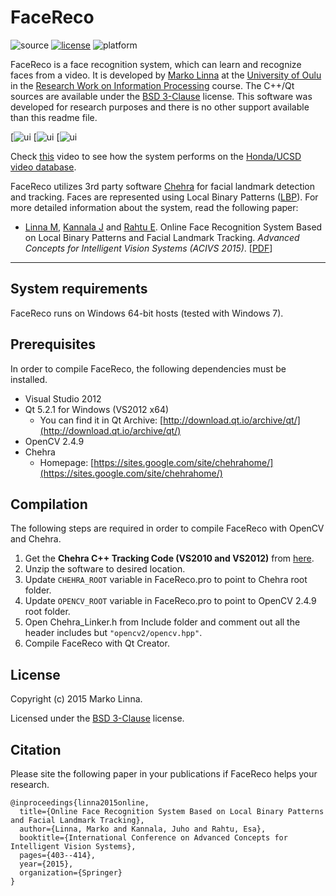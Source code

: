# FaceReco

![source](https://img.shields.io/badge/source-C++/Qt-green.svg)
[![license](https://img.shields.io/badge/license-BSD-green.svg)](LICENSE)
![platform](https://img.shields.io/badge/platform-windows_64--bit-blue.svg)

FaceReco is a face recognition system, which can learn and recognize faces from a video. It is developed by [Marko Linna](http://www.ee.oulu.fi/~malinna/) at the [University of Oulu](http://www.oulu.fi/english/) in the [Research Work on Information Processing](https://weboodi.oulu.fi/oodi/opintjakstied.jsp?Kieli=6&OpinKohd=121722) course. The C++/Qt sources are available under the [BSD 3-Clause](LICENSE) license. This software was developed for research purposes and there is no other support available than this readme file.

[![ui](https://drive.google.com/file/d/1Jvagjakqq1UYnwZXAKx8EJL2cQ38AStw/view?usp=share_link)
[![ui](https://drive.google.com/file/d/1ZRPVYnvVxLNhMwV7789HizUpmw13rxan/view?usp=share_link)
[![ui](https://drive.google.com/file/d/1DxVa-qP6QmEvdOTGgpQqOeLvmlI81osq/view?usp=share_link)

Check [this](https://www.youtube.com/watch?v=QxhqC-4yHiA) video to see how the system performs on the [Honda/UCSD video database](http://vision.ucsd.edu/~leekc/HondaUCSDVideoDatabase/HondaUCSD.html).

FaceReco utilizes 3rd party software [Chehra](https://sites.google.com/site/chehrahome/) for facial landmark detection and tracking. Faces are represented using Local Binary Patterns ([LBP](http://www.scholarpedia.org/article/Local_Binary_Patterns)). For more detailed information about the system, read the following paper:

* [Linna M](http://www.ee.oulu.fi/~malinna/), [Kannala J](https://users.aalto.fi/~kannalj1/) and [Rahtu E](http://www.ee.oulu.fi/~erahtu/). Online Face Recognition System Based on Local Binary Patterns and Facial Landmark Tracking. *Advanced Concepts for Intelligent Vision Systems (ACIVS 2015)*. [[PDF](http://www.ee.oulu.fi/~malinna/publications/linna2015online.pdf)]

---
## System requirements

FaceReco runs on Windows 64-bit hosts (tested with Windows 7).

## Prerequisites

In order to compile FaceReco, the following dependencies must be installed.
* Visual Studio 2012
* Qt 5.2.1 for Windows (VS2012 x64)
  - You can find it in Qt Archive: [http://download.qt.io/archive/qt/](http://download.qt.io/archive/qt/)
* OpenCV 2.4.9
* Chehra
  - Homepage: [https://sites.google.com/site/chehrahome/](https://sites.google.com/site/chehrahome/)

## Compilation

The following steps are required in order to compile FaceReco with OpenCV and Chehra.

1. Get the **Chehra C++ Tracking Code (VS2010 and VS2012)** from [here](https://sites.google.com/site/chehrahome/).
2. Unzip the software to desired location.
3. Update `CHEHRA_ROOT` variable in FaceReco.pro to point to Chehra root folder.
4. Update `OPENCV_ROOT` variable in FaceReco.pro to point to OpenCV 2.4.9 root folder.
5. Open Chehra_Linker.h from Include folder and comment out all the header includes but `"opencv2/opencv.hpp"`.
6. Compile FaceReco with Qt Creator.

## License

Copyright (c) 2015 Marko Linna.

Licensed under the [BSD 3-Clause](LICENSE) license.

## Citation

Please site the following paper in your publications if FaceReco helps your research.

    @inproceedings{linna2015online,
      title={Online Face Recognition System Based on Local Binary Patterns and Facial Landmark Tracking},
      author={Linna, Marko and Kannala, Juho and Rahtu, Esa},
      booktitle={International Conference on Advanced Concepts for Intelligent Vision Systems},
      pages={403--414},
      year={2015},
      organization={Springer}
    }
